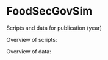 # FoodSecGovSim
Scripts and data for publication <publication title> (year)

Overview of scripts:

Overview of data:
